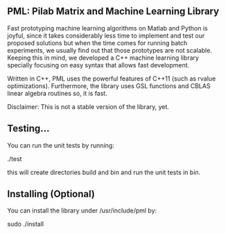 ## PML: Pilab Matrix and Machine Learning Library

Fast prototyping machine learning algorithms on Matlab and Python is joyful, since it takes considerably less time to implement and test our proposed solutions but when the time comes for running batch experiments, we usually find out that those prototypes are not scalable. Keeping this in mind, we developed a C++ machine learning library specially focusing on easy syntax that allows fast development.

Written in C++, PML uses the powerful features of C++11 (such as rvalue optimizations). Furthermore, the library uses GSL functions and CBLAS linear algebra routines so, it is fast.

Disclaimer: This is not a stable version of the library, yet.


## Testing...

You can run the unit tests by running:

./test

this will create directories build and bin and run the unit tests in bin.

## Installing (Optional)

You can install the library under /usr/include/pml by:

sudo ./install
